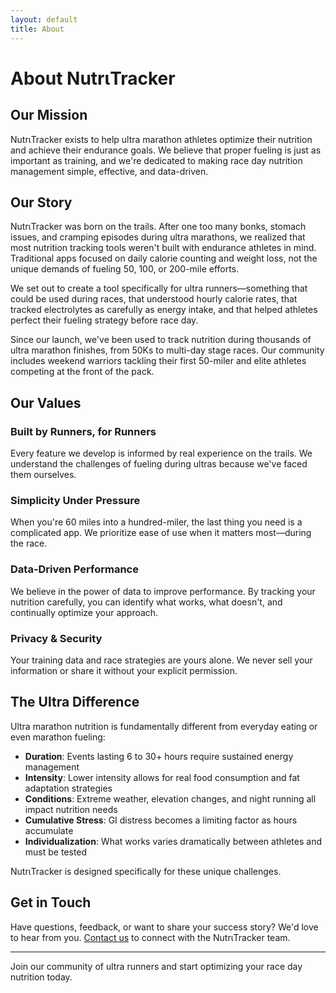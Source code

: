 ```yaml
---
layout: default
title: About
---
```


# About NutrιTracker

## Our Mission

NutrιTracker exists to help ultra marathon athletes optimize their nutrition and achieve their endurance goals. We believe that proper fueling is just as important as training, and we're dedicated to making race day nutrition management simple, effective, and data-driven.

## Our Story

NutrιTracker was born on the trails. After one too many bonks, stomach issues, and cramping episodes during ultra marathons, we realized that most nutrition tracking tools weren't built with endurance athletes in mind. Traditional apps focused on daily calorie counting and weight loss, not the unique demands of fueling 50, 100, or 200-mile efforts.

We set out to create a tool specifically for ultra runners—something that could be used during races, that understood hourly calorie rates, that tracked electrolytes as carefully as energy intake, and that helped athletes perfect their fueling strategy before race day.

Since our launch, we've been used to track nutrition during thousands of ultra marathon finishes, from 50Ks to multi-day stage races. Our community includes weekend warriors tackling their first 50-miler and elite athletes competing at the front of the pack.

## Our Values

### Built by Runners, for Runners
Every feature we develop is informed by real experience on the trails. We understand the challenges of fueling during ultras because we've faced them ourselves.

### Simplicity Under Pressure
When you're 60 miles into a hundred-miler, the last thing you need is a complicated app. We prioritize ease of use when it matters most—during the race.

### Data-Driven Performance
We believe in the power of data to improve performance. By tracking your nutrition carefully, you can identify what works, what doesn't, and continually optimize your approach.

### Privacy & Security
Your training data and race strategies are yours alone. We never sell your information or share it without your explicit permission.

## The Ultra Difference

Ultra marathon nutrition is fundamentally different from everyday eating or even marathon fueling:
- **Duration**: Events lasting 6 to 30+ hours require sustained energy management
- **Intensity**: Lower intensity allows for real food consumption and fat adaptation strategies
- **Conditions**: Extreme weather, elevation changes, and night running all impact nutrition needs
- **Cumulative Stress**: GI distress becomes a limiting factor as hours accumulate
- **Individualization**: What works varies dramatically between athletes and must be tested

NutrιTracker is designed specifically for these unique challenges.

## Get in Touch

Have questions, feedback, or want to share your success story? We'd love to hear from you. [Contact us](/contact) to connect with the NutrιTracker team.

---

Join our community of ultra runners and start optimizing your race day nutrition today.